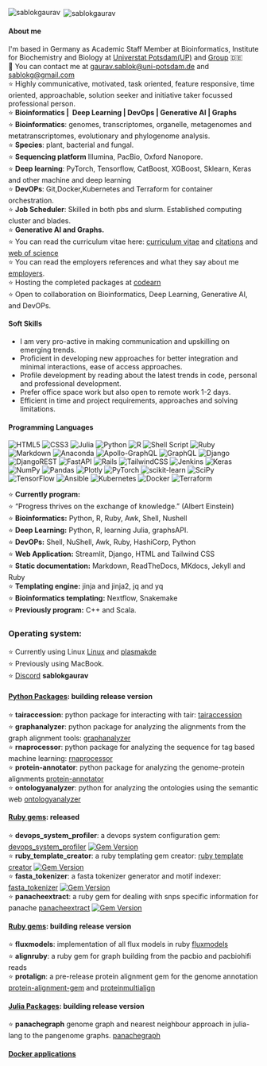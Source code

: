 
<p><img align="left" src="https://github-readme-stats.vercel.app/api/top-langs?username=sablokgaurav&show_icons=true&locale=en&layout=compact" alt="sablokgaurav" /></p>

<p>&nbsp;<img align="center" src="https://github-readme-stats.vercel.app/api?username=sablokgaurav&show_icons=true&locale=en&layout=compact" alt="sablokgaurav" /></p>


#### About me

I'm based in Germany as Academic Staff Member at Bioinformatics, Institute for Biochemistry and Biology at [Universtat Potsdam(UP)](https://www.uni-potsdam.de/de/) and [Group](https://www.uni-potsdam.de/en/ibb-bioinformatik/members/gaurav-sablok) :de: \
📧  You can contact me at [gaurav.sablok@uni-potsdam.de](mailto:gaurav.sablok@uni-potsdam.de) and [sablokg@gmail.com](mailto:sablokg@gmail.com) \
:star: Highly communicative, motivated, task oriented, feature responsive, time oriented, approachable, solution seeker and initiative taker focussed professional person. \
:star: **Bioinformatics |  Deep Learning | DevOps | Generative AI | Graphs** \
:star: **Bioinformatics**: genomes, transcriptomes, organelle, metagenomes and metatranscriptomes, evolutionary and phylogenome analysis. \
:star: **Species**: plant, bacterial and fungal. \
:star: **Sequencing platform** Illumina, PacBio, Oxford Nanopore. \
:star: **Deep learning**: PyTorch, Tensorflow, CatBoost, XGBoost, Sklearn, Keras and other machine and deep learning \
:star: **DevOPs**: Git,Docker,Kubernetes and Terraform for container orchestration. \
:star: **Job Scheduler**: Skilled in both pbs and slurm. Established computing cluster and blades. \
:star: **Generative AI and Graphs.** \
:star: You can read the curriculum vitae here: [curriculum vitae](https://drive.google.com/file/d/1cmWwiBgFG40HnZxjxb913r-jjjuDAGFk/view?usp=sharing) and [citations](https://scholar.google.com/citations?hl=de&user=XaA2hbUAAAAJ&view_op=list_works&sortby=pubdate) and [web of science](https://www.webofscience.com/wos/author/record/C-5940-2014)  \
:star: You can read the employers references and what they say about me [employers](https://drive.google.com/file/d/1nRod167faP1GhjIUS1UCpd7iMBTAIUDf/view?usp=sharing). \
:star: Hosting the completed packages at [codearn](https://github.com/codeearn) \
:star: Open to collaboration on Bioinformatics, Deep Learning, Generative AI, and DevOPs.
#### Soft Skills
- I am very pro-active in making communication and upskilling on emerging trends.
- Proficient in developing new approaches for better integration and minimal interactions, ease of access approaches.
- Profile development by reading about the latest trends in code, personal and professional development. 
- Prefer office space work but also open to remote work 1-2 days. 
- Efficient in time and project requirements, approaches and solving limitations.

#### Programming Languages
![HTML5](https://img.shields.io/badge/html5-%23E34F26.svg?style=plastic&logo=html5&logoColor=white) ![CSS3](https://img.shields.io/badge/css3-%231572B6.svg?style=plastic&logo=css3&logoColor=white) 	![Julia](https://img.shields.io/badge/-Julia-9558B2?style=plastic&logo=julia&logoColor=white) ![Python](https://img.shields.io/badge/python-3670A0?style=plastic&logo=python&logoColor=ffdd54) ![R](https://img.shields.io/badge/r-%23276DC3.svg?style=plastic&logo=r&logoColor=white) ![Shell Script](https://img.shields.io/badge/shell_script-%23121011.svg?style=plastic&logo=gnu-bash&logoColor=white) ![Ruby](https://img.shields.io/badge/ruby-%23CC342D.svg?style=plastic&logo=ruby&logoColor=white) ![Markdown](https://img.shields.io/badge/markdown-%23000000.svg?style=plastic&logo=markdown&logoColor=white) ![Anaconda](https://img.shields.io/badge/Anaconda-%2344A833.svg?style=plastic&logo=anaconda&logoColor=white) ![Apollo-GraphQL](https://img.shields.io/badge/-ApolloGraphQL-311C87?style=plastic&logo=apollo-graphql) ![GraphQL](https://img.shields.io/badge/-GraphQL-E10098?style=plastic&logo=graphql&logoColor=white) ![Django](https://img.shields.io/badge/django-%23092E20.svg?style=plastic&logo=django&logoColor=white) ![DjangoREST](https://img.shields.io/badge/DJANGO-REST-ff1709?style=plastic&logo=django&logoColor=white&color=ff1709&labelColor=gray) ![FastAPI](https://img.shields.io/badge/FastAPI-005571?style=plastic&logo=fastapi) ![Rails](https://img.shields.io/badge/rails-%23CC0000.svg?style=plastic&logo=ruby-on-rails&logoColor=white) ![TailwindCSS](https://img.shields.io/badge/tailwindcss-%2338B2AC.svg?style=plastic&logo=tailwind-css&logoColor=white) ![Jenkins](https://img.shields.io/badge/jenkins-%232C5263.svg?style=plastic&logo=jenkins&logoColor=white) ![Keras](https://img.shields.io/badge/Keras-%23D00000.svg?style=plastic&logo=Keras&logoColor=white) ![NumPy](https://img.shields.io/badge/numpy-%23013243.svg?style=plastic&logo=numpy&logoColor=white) ![Pandas](https://img.shields.io/badge/pandas-%23150458.svg?style=plastic&logo=pandas&logoColor=white) ![Plotly](https://img.shields.io/badge/Plotly-%233F4F75.svg?style=plastic&logo=plotly&logoColor=white) ![PyTorch](https://img.shields.io/badge/PyTorch-%23EE4C2C.svg?style=plastic&logo=PyTorch&logoColor=white) ![scikit-learn](https://img.shields.io/badge/scikit--learn-%23F7931E.svg?style=plastic&logo=scikit-learn&logoColor=white) ![SciPy](https://img.shields.io/badge/SciPy-%230C55A5.svg?style=plastic&logo=scipy&logoColor=%white) ![TensorFlow](https://img.shields.io/badge/TensorFlow-%23FF6F00.svg?style=plastic&logo=TensorFlow&logoColor=white) ![Ansible](https://img.shields.io/badge/ansible-%231A1918.svg?style=plastic&logo=ansible&logoColor=white) ![Kubernetes](https://img.shields.io/badge/kubernetes-%23326ce5.svg?style=plastic&logo=kubernetes&logoColor=white) ![Docker](https://img.shields.io/badge/docker-%230db7ed.svg?style=plastic&logo=docker&logoColor=white) ![Terraform](https://img.shields.io/badge/terraform-%235835CC.svg?style=plastic&logo=terraform&logoColor=white) 

:star:  **Currently program:** \
:star: “Progress thrives on the exchange of knowledge.” (Albert Einstein) \
:star: **Bioinformatics:**  Python, R, Ruby, Awk, Shell, Nushell \
:star: **Deep Learning:**  Python, R, learning Julia, graphsAPI. \
:star: **DevOPs:** Shell, NuShell, Awk, Ruby, HashiCorp, Python \
:star: **Web Application:** Streamlit, Django, HTML and Tailwind CSS \
:star: **Static documentation:** Markdown, ReadTheDocs, MKdocs, Jekyll and Ruby  \
:star: **Templating engine:** jinja and jinja2, jq and yq \
:star: **Bioinformatics templating:** Nextflow, Snakemake \
:star: **Previously program:** C++ and Scala.

### Operating system:
:star: Currently using Linux [Linux](https://linuxcommunity.io/u/sablokgaurav/summary) and [plasmakde](https://kde.org/) \
:star: Previously using MacBook. \
:star: [Discord](https://discord.com/) **sablokgaurav**

#### [Python Packages](https://pypi.org/user/sablokgaurav/): building release version 
:star: **tairaccession**: python package for interacting with tair: [tairaccession](https://github.com/sablokgaurav/tairaccession) \
:star: **graphanalyzer**: python package for analyzing the alignments from the graph alignment tools: [graphanalyzer](https://github.com/sablokgaurav/graphanalyzer) \
:star: **rnaprocessor**: python package for analyzing the sequence for tag based machine learning: [rnaprocessor](https://github.com/sablokgaurav/rnaprocessor) \
:star: **protein-annotator**: python package for analyzing the genome-protein alignments [protein-annotator](https://github.com/sablokgaurav/protein-annotator) \
:star: **ontologyanalyzer**: python for analyzing the ontologies using the semantic web [ontologyanalyzer](https://github.com/sablokgaurav/ontologyanalyzer)
#### [Ruby gems](https://rubygems.org/profiles/sablokgaurav): released
:star: **devops_system_profiler**: a devops system configuration gem: [devops_system_profiler](https://github.com/sablokgaurav/devops-system) [![Gem Version](https://badge.fury.io/rb/devops_system_util_profiler.svg)](https://badge.fury.io/rb/devops_system_util_profiler) \
:star: **ruby_template_creator**: a ruby templating gem creator: [ruby template creator](https://github.com/sablokgaurav/ruby_gem_creator)  [![Gem Version](https://badge.fury.io/rb/template_creator.svg)](https://badge.fury.io/rb/template_creator) \
:star: **fasta_tokenizer**: a fasta tokenizer generator and motif indexer: [fasta_tokenizer](https://github.com/sablokgaurav/pacbiohifi-motif-scanner) [![Gem Version](https://badge.fury.io/rb/fasta_motif_sliding_generator.svg)](https://badge.fury.io/rb/fasta_motif_sliding_generator) \
:star: **panacheextract**: a ruby gem for dealing with snps specific information for panache [panacheextract](https://rubygems.org/gems/panacheextract) [![Gem Version](https://badge.fury.io/rb/panacheextract.svg)](https://badge.fury.io/rb/panacheextract)
#### [Ruby gems](https://rubygems.org/profiles/sablokgaurav): building release version
:star: **fluxmodels**: implementation of all flux models in ruby [fluxmodels](https://github.com/sablokgaurav/flux-models-ruby) \
:star: **alignruby**: a ruby gem for graph building from the pacbio and pacbiohifi reads \
:star: **protalign**: a pre-release protein alignment gem for the genome annotation [protein-alignment-gem](https://github.com/sablokgaurav/proteinalignment-annotation-gem) and [proteinmultialign](https://github.com/sablokgaurav/protein-multialign-gem) 

#### [Julia Packages](https://juliahub.com/): building release version
:star: **panachegraph** genome graph and nearest neighbour approach in julia-lang to the pangenome graphs. [panachegraph](https://github.com/sablokgaurav/panachegraph)
#### [Docker applications](https://hub.docker.com/u/sablokg)


